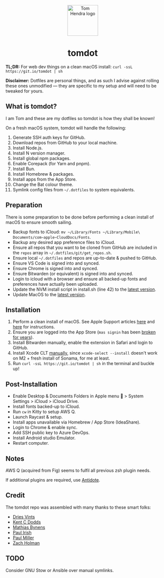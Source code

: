 <div align=center>
<img alt="Tom Hendra logo" src="https://res.cloudinary.com/tomhendra/image/upload/v1696166377/tomhendra-logo/tomhendra-avatar.png" width="100" />
<h1>tomdot</h1>
</div>

**TL;DR:** For web dev things on a clean macOS install: `curl -ssL https://git.io/tomdot | sh`

**Disclaimer:** Dotfiles are personal things, and as such I advise against rolling these ones unmodified — they are specific to my setup and will need to be tweaked for yours.

## What is tomdot?

I am Tom and these are my dotfiles so tomdot is how they shall be known!

On a fresh macOS system, tomdot will handle the following:

1. Generate SSH auth keys for GitHub.
2. Download repos from GitHub to your local machine.
3. Install Node.js.
4. Install N version manager.
5. Install global npm packages.
6. Enable Corepack (for Yarn and pnpm).
7. Install Bun.
8. Install Homebrew & packages.
9. Install apps from the App Store.
10. Change the Bat colour theme.
11. Symlink config files from `~/.dotfiles` to system equivalents.

## Preparation

There is some preparation to be done before performing a clean install of macOS to ensure smooth sailing.

- Backup fonts to iCloud: `mv ~/Library/Fonts ~/Library/Mobile\ Documents/com~apple~CloudDocs/Fonts`.
- Backup any desired app preference files to iCloud.
- Ensure all repos that you want to be cloned from GitHub are included in the `repos` array in `~/.dotfiles/git/get_repos.sh`.
- Ensure local `~/.dotfiles` and repos are up-to-date & pushed to GitHub.
- Ensure VS Code is signed into and synced.
- Ensure Chrome is signed into and synced.
- Ensure Bitwarden (or equivalent) is signed into and synced.
- Login to icloud with a browser and ensure all backed-up fonts and preferences have actually been uploaded.
- Update the NVM install script in install.sh (line 42) to the [latest version](https://github.com/nvm-sh/nvm#installing-and-updating).
- Update MacOS to the [latest version](https://support.apple.com/en-us/HT201541).

## Installation

1. Perform a clean install of macOS. See Apple Support articles [here](https://support.apple.com/en-gb/guide/mac-help/mh27903/mac) and [here](https://support.apple.com/en-us/HT204904) for instructions.
2. Ensure you are logged into the App Store (`mas signin` has been [broken for years](https://github.com/mas-cli/mas/issues/164)).
3. Install Bitwarden manually, enable the extension in Safari and login to GitHub.
4. Install Xcode CLT [manually](https://developer.apple.com/download/all/), since `xcode-select --install` doesn't work on M2 + fresh install of Sonama, for me at least.
5. Run `curl -ssL https://git.io/tomdot | sh` in the terminal and buckle up!

## Post-Installation

- Enable Desktop & Documents Folders in Apple menu  > System Settings > iCloud > iCloud Drive.
- Install fonts backed-up to iCloud.
- Run `cw` in Kitty to setup AWS Q.
- Launch Raycast & setup.
- Install apps unavailable via Homebrew / App Store (IdeaShare).
- Login to Chrome & enable sync.
- Add SSH public key to Azure DevOps.
- Install Android studio Emulator.
- Restart computer.

## Notes

AWS Q (acquired from Fig) seems to fulfil all previous zsh plugin needs.

If additional plugins are required, use [Antidote](https://github.com/mattmc3/antidote).

## Credit

The tomdot repo was assembled with many thanks to these smart folks:

- [Dries Vints](https://github.com/driesvints/dotfiles)
- [Kent C Dodds](https://github.com/kentcdodds/dotfiles)
- [Mathias Bynens](https://github.com/mathiasbynens/dotfiles)
- [Paul Irish](https://github.com/paulirish/dotfiles)
- [Paul Miller](https://github.com/paulmillr/dotfiles)
- [Zach Holman](https://github.com/holman/dotfiles)

## TODO

Consider GNU Stow or Ansible over manual symlinks.
